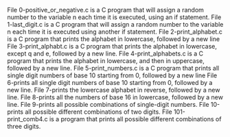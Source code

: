 File 0-positive_or_negative.c is a C program that will assign a random number to the variable n each time it is executed, using an if statement.
File 1-last_digit.c is a C program that will assign a random number to the variable n each time it is executed using another if statement.
File 2-print_alphabet.c is a C program that prints the alphabet in lowercase, followed by a new line
File 3-print_alphabt.c is a C program that prints the alphabet in lowercase, except q and e, followed by a new line.
File 4-print_alphabets.c is a C program that prints the alphabet in lowercase, and then in uppercase, followed by a new line.
File 5-print_numbers.c is a C program that prints all single digit numbers of base 10 starting from 0, followed by a new line
File 6-prints all single digit numbers of base 10 starting from 0, followed by a new line.
File 7-prints the lowercase alphabet in reverse, followed by a new line.
File 8-prints all the numbers of base 16 in lowercase, followed by a new line.
File 9-prints all possible combinations of single-digit numbers.
File 10-prints all possible different combinations of two digits.
File 101-print_comb4.c is a program that prints all possible different combinations of three digits.
